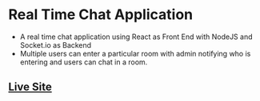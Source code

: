 # Real Time Chat Application
- A real time chat application using React as Front End with NodeJS and Socket.io as Backend
- Multiple users can enter a particular room with admin notifying who is entering and users can chat in a room.

## [Live Site](https://rjrks-chat-application.netlify.app/)
